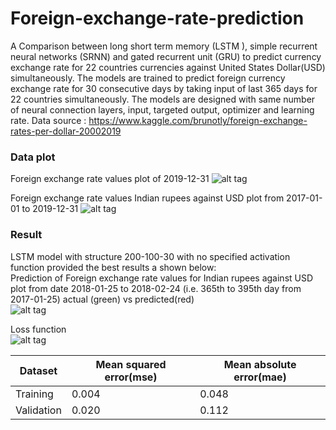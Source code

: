 # Foreign-exchange-rate-prediction

A Comparison between long short term memory (LSTM ),  simple recurrent neural networks (SRNN) and gated recurrent unit (GRU)  to predict currency exchange rate for 22 countries currencies  against United States Dollar(USD) simultaneously. The models are trained to predict foreign currency exchange rate for 30 consecutive days by taking input of last 365 days for 22 countries simultaneously. The models are designed with same number of neural connection layers, input, targeted output, optimizer and learning rate.
Data source : https://www.kaggle.com/brunotly/foreign-exchange-rates-per-dollar-20002019
### Data plot 
Foreign exchange rate values plot of 2019-12-31
![alt tag](https://user-images.githubusercontent.com/50958067/90127723-410c4980-dd83-11ea-81c9-ed297f94b63d.png)


Foreign exchange rate values Indian rupees against USD plot from 2017-01-01 to 2019-12-31
![alt tag](https://user-images.githubusercontent.com/50958067/90128846-3357c380-dd85-11ea-8fa2-7c8781a92945.png)



### Result
LSTM model with structure 200-100-30 with no specified activation function provided the best results a shown below:  
Prediction of Foreign exchange rate values for Indian rupees against USD plot from date 2018-01-25 to 2018-02-24 (i.e. 365th to 395th day from
2017-01-25) actual (green) vs predicted(red)<br />
![alt tag](https://user-images.githubusercontent.com/50958067/90128027-ce4f9e00-dd83-11ea-8e6d-d1853c92a634.png)

Loss function<br />
![alt tag](https://user-images.githubusercontent.com/50958067/90128184-1c64a180-dd84-11ea-8742-666d58b8e9b0.png)
 
Dataset| Mean squared error(mse) | Mean absolute error(mae) |
--- | --- | --- | 
Training  | 0.004 | 0.048 |
Validation  | 0.020 | 0.112 |

